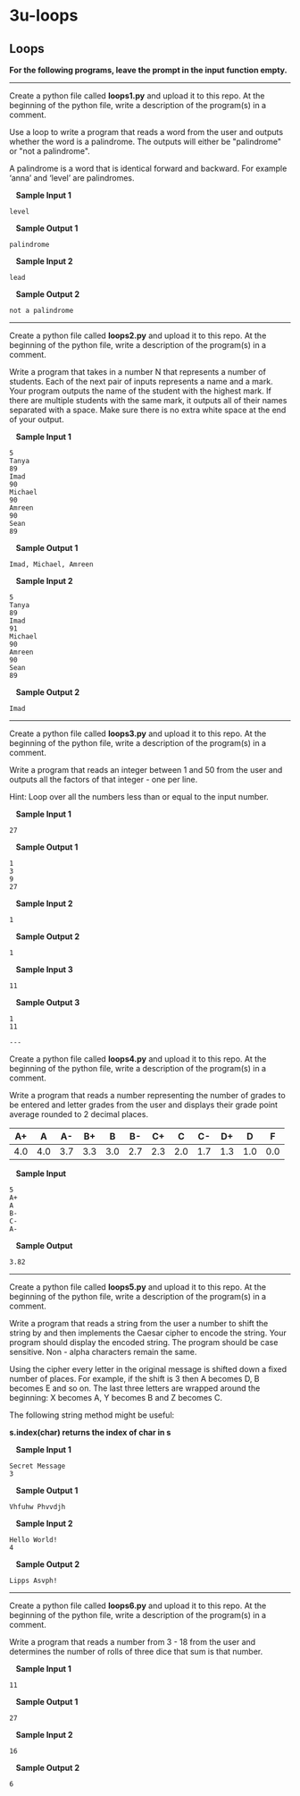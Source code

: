 # 3u-loops

Loops
---

**For the following programs, leave the prompt in the input function empty.**

---
Create a python file called **loops1.py** and upload it to this repo. At the beginning of the python file, write a description of the program(s) in a comment. 

Use a loop to write a program that reads a word from the user and outputs whether the word is a palindrome. The outputs will either be "palindrome" or "not a palindrome". 

A palindrome is a word that is identical forward and backward. For example ‘anna’ and ‘level’ are palindromes.


&nbsp;&nbsp; **Sample Input 1**

    level

&nbsp;&nbsp; **Sample Output 1**

    palindrome

&nbsp;&nbsp; **Sample Input 2**

    lead

&nbsp;&nbsp; **Sample Output 2**

    not a palindrome
    
---
Create a python file called **loops2.py** and upload it to this repo. At the beginning of the python file, write a description of the program(s) in a comment. 

Write a program that takes in a number N that represents a number of students. Each of the next pair of inputs represents a name and a mark. Your program outputs the name of the student with the highest mark. If there are multiple students with the same mark, it outputs all of their names separated with a space. Make sure there is no extra white space at the end of your output.


&nbsp;&nbsp; **Sample Input 1**

    5
    Tanya
    89
    Imad
    90
    Michael
    90
    Amreen
    90
    Sean
    89

&nbsp;&nbsp; **Sample Output 1**

    Imad, Michael, Amreen

&nbsp;&nbsp; **Sample Input 2**

    5
    Tanya
    89
    Imad
    91
    Michael
    90
    Amreen
    90
    Sean
    89
    
&nbsp;&nbsp; **Sample Output 2**

    Imad
    
---

Create a python file called **loops3.py** and upload it to this repo. At the beginning of the python file, write a description of the program(s) in a comment. 

Write a program that reads an integer between 1 and 50 from the user and outputs all the factors of that integer - one per line.
 
Hint: Loop over all the numbers less than or equal to the input number. 

&nbsp;&nbsp; **Sample Input 1**

    27

&nbsp;&nbsp; **Sample Output 1**

    1
    3
    9
    27

&nbsp;&nbsp; **Sample Input 2**

    1

&nbsp;&nbsp; **Sample Output 2**

    1
    
&nbsp;&nbsp; **Sample Input 3**

    11

&nbsp;&nbsp; **Sample Output 3**

    1
    11
    
    ---

Create a python file called **loops4.py** and upload it to this repo. At the beginning of the python file, write a description of the program(s) in a comment. 

Write a program that reads a number representing the number of grades to be entered and letter grades from the user and displays their grade point average rounded to 2 decimal places.

|A+ |A  |A- |B+ |B  |B- |C+ |C  |C- |D+ |D  |F  |
|---|---|---|---|---|---|---|---|---|---|---|---|
|4.0|4.0|3.7|3.3|3.0|2.7|2.3|2.0|1.7|1.3|1.0|0.0|



&nbsp;&nbsp; **Sample Input**

    
    5
    A+
    A
    B-
    C-
    A-

&nbsp;&nbsp; **Sample Output**

    3.82
    
---
Create a python file called **loops5.py** and upload it to this repo. At the beginning of the python file, write a description of the program(s) in a comment. 

Write a program that reads a string from the user a number to shift the string by and then implements the Caesar cipher to encode the string. Your program should display the encoded string. The program should be case sensitive. Non - alpha characters remain the same.

Using the cipher every letter in the original message is shifted down a fixed number of places. For example, if the shift is 3 then A becomes D, B becomes E and so on.  The last three letters are wrapped around the beginning: X becomes A, Y becomes B and Z becomes C.

The following string method might be useful:

**s.index(char) returns the index of char in s**

&nbsp;&nbsp; **Sample Input 1**

    Secret Message
    3

&nbsp;&nbsp; **Sample Output 1**

    Vhfuhw Phvvdjh

&nbsp;&nbsp; **Sample Input 2**

    Hello World!
    4

&nbsp;&nbsp; **Sample Output 2**

    Lipps Asvph!
    
---
Create a python file called **loops6.py** and upload it to this repo. At the beginning of the python file, write a description of the program(s) in a comment. 

Write a program that reads a number from 3 - 18 from the user and determines the number of rolls of three dice that sum is that number.

&nbsp;&nbsp; **Sample Input 1**

    11
   
&nbsp;&nbsp; **Sample Output 1**

    27

&nbsp;&nbsp; **Sample Input 2**

    16

&nbsp;&nbsp; **Sample Output 2**

    6
